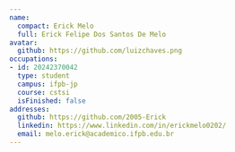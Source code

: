 ```yaml
---
name:
  compact: Erick Melo
  full: Erick Felipe Dos Santos De Melo
avatar:
  github: https://github.com/luizchaves.png
occupations:
- id: 20242370042
  type: student
  campus: ifpb-jp
  course: cstsi
  isFinished: false
addresses:
  github: https://github.com/2005-Erick
  linkedin: https://www.linkedin.com/in/erickmelo0202/
  email: melo.erick@academico.ifpb.edu.br
---
```

